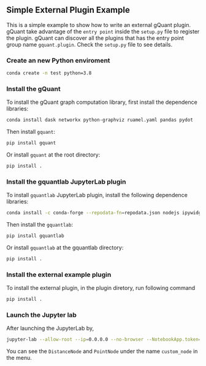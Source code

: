 ## Simple External Plugin Example

This is a simple example to show how to write an external gQuant plugin. gQuant take advantage of the `entry point` inside the `setup.py` file to register the plugin. gQuant can discover all the plugins that has the entry point group name `gquant.plugin`. Check the `setup.py` file to see details.

### Create an new Python enviroment
```bash
conda create -n test python=3.8
```

### Install the gQuant 
To install the gQuant graph computation library, first install the dependence libraries:
```bash
conda install dask networkx python-graphviz ruamel.yaml pandas pydot
```

Then install `gquant`:
```bash
pip install gquant
```
Or install `gquant` at the root directory:
```bash
pip install .
```

### Install the gquantlab JupyterLab plugin
To install `gquantlab` JupyterLab plugin, install the following dependence libraries:
```bash
conda install -c conda-forge --repodata-fn=repodata.json nodejs ipywidgets
```
Then install the `gquantlab`:
```bash
pip install gquantlab
```
Or install `gquantlab` at the gquantlab directory:
```bash
pip install .
```

### Install the external example plugin
To install the external plugin, in the plugin diretory, run following command
```bash
pip install .
```

### Launch the Jupyter lab
After launching the JupyterLab by,
```bash
jupyter-lab --allow-root --ip=0.0.0.0 --no-browser --NotebookApp.token=''
```
You can see the `DistanceNode` and `PointNode` under the name `custom_node` in the menu.
